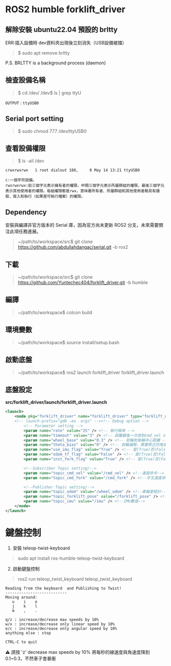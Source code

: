 # ROS2 humble forklift_driver


## 解除安裝 ubuntu22.04 預設的 brltty 
ERR:插入設備時 dev資料夾出現後立刻消失（USB設備被擋）
> $ sudo apt remove brltty

P.S. BRLTTY is a background process (daemon) 

## 檢查設備名稱
> $ cd /dev/
> /dev$ ls | grep ttyU

```
OUTPUT：ttyUSB0
```
## Serial port setting
> $ sudo chmod 777 /dev/ttyUSB0

## 查看設備權限
> $ ls -all /dev

```
crwxrwxrwx   1 root dialout 188,     0 May 14 13:21 ttyUSB0

c:一個字符設備。
rwxrwxrwx:前三個字元表示擁有者的權限，中間三個字元表示所屬群組的權限，最後三個字元表示其他使用者的權限。每組權限都是rwx，意味著所有者、所屬群組和其他使用者都具有讀取、寫入和執行（如果是可執行檔案）的權限。
```

## Dependency
安裝與編譯非官方版本的 Serial 庫，因為官方尚未更新 ROS2 分支，未來需要關注此項任務進展。
> ~/path/to/workspace/src$ git clone https://github.com/abdullahdangac/serial.git -b ros2

## 下載
> ~/path/to/workspace/src$ git clone https://github.com/Yuntechec404/forklift_driver.git -b humble

## 編譯
> ~/path/to/workspace$ colcon build

## 環境變數
> ~/path/to/workspace$ source install/setup.bash

## 啟動底盤
> ~/path/to/workspace$ ros2 launch forklift_driver forklift_driver.launch

## 底盤設定
**src/forklift_driver/launch/forklift_driver.launch**
```xml
<launch>  
	<node pkg="forklift_driver" name="forklift_driver" type="forklift_driver" output="screen" >
	<!-- launch-prefix="gdb -ex  args" --><!-- Debug option -->
	    <!-- Parameter setting -->
		<param name="rate" value="25" /> <!-- 執行頻率 -->
		<param name="timeout" value="3" /> <!-- 距離最後一次收到cmd_vel or cmd_fork幾秒後停止 -->
		<param name="wheel_base" value="0.3" /> <!-- 前輪到後輪中心距離 -->
		<param name="theta_bias" value="0" /> <!-- 前輪偏移，需要修正的角度 -->
		<param name="use_imu_flag" value="True" /> <!-- 是(True)否(False)使用imu角速度計算里程計 -->
		<param name="odom_tf_flag" value="False" /> <!-- 是(True)否(False)發布odom tf -->
		<param name="init_fork_flag" value="True" /> <!-- 是(True)否(False)讓牙叉降到底 -->

		<!--Subscriber Topic setting/-->
		<param name="topic_cmd_vel" value="/cmd_vel" /> <!--速度命令-->
		<param name="topic_cmd_fork" value="/cmd_fork" /> <!--牙叉速度命令-->

		<!--Publisher Topic setting/-->
		<param name="topic_odom" value="/wheel_odom" /> <!--車輪里程計-->
		<param name="topic_forklift_pose" value="/forklift_pose" /> <!--牙叉位置-->
		<param name="topic_imu" value="/imu" /> <!--IMU數值-->
	</node>
</launch>
```

# 鍵盤控制

1. 安裝 teleop-twist-keyboard
> sudo apt install ros-humble-teleop-twist-keyboard

2. 啟動鍵盤控制
> ros2 run teleop_twist_keyboard teleop_twist_keyboard


```
Reading from the keyboard  and Publishing to Twist!
---------------------------
Moving around:
   u    i    o
   j    k    l
   m    ,    .

q/z : increase/decrease max speeds by 10%
w/x : increase/decrease only linear speed by 10%
e/c : increase/decrease only angular speed by 10%
anything else : stop

CTRL-C to quit
```
⚠️ 請按 'z'  decrease max speeds by 10%  將每秒的線速度與角速度降到 0.1~0.3，不然車子會暴衝
